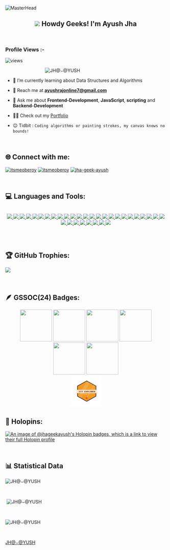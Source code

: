 ![MasterHead](https://user-images.githubusercontent.com/74038190/240304586-d48893bd-0757-481c-8d7e-ba3e163feae7.png)

<h2 align="center"><img src="https://media.giphy.com/media/hvRJCLFzcasrR4ia7z/giphy.gif" width="40"> Howdy Geeks! I'm Ayush Jha</h2>

<br>

<p align="right"> <h3>Profile Views :-</h3> <img src="https://komarev.com/ghpvc/?username=jha-geek-ayush&label=Profile%20views&color=0e75b6&style=plastic"
    alt="views" /> 
  </p>
<p><img align="right" src="https://user-images.githubusercontent.com/74038190/229223263-cf2e4b07-2615-4f87-9c38-e37600f8381a.gif" width="380px" alt="JH@⌣@YUSH" /></p>
<br>


- 🌱 I’m currently learning about Data Structures and Algorithms

- 📧 Reach me at **ayushrajonline7@gmail.com** 

- 💬 Ask me about **Frontend-Development**, **JavaScript**, **scripting** and **Backend-Development**

- 👨‍💻 Check out my [Portfolio](https://jhaayush.netlify.app)

- 😉 Tidbit  :  ```Coding algorithms or painting strokes, my canvas knows no bounds!```

<br>

## 🌐 Connect with me:
<p align="left">
<a href="https://www.linkedin.com/in/ayush-raj-52b133329" target="blank"><img align="center"
      src="https://skillicons.dev/icons?i=linkedin"
      alt="itsmeoberoy" height="35" width="35" /></a>
<a href="https://instagram.com/itsmeoberoy" target="blank"><img align="center"
      src="https://skillicons.dev/icons?i=instagram"
      alt="itsmeoberoy" height="35" width="35" /></a>
<a href="https://www.hackerrank.com/ayushrajonline7" target="blank">
      <img align="center" src="https://img.icons8.com/external-tal-revivo-color-tal-revivo/96/000000/external-hackerrank-is-a-technology-company-that-focuses-on-competitive-programming-logo-color-tal-revivo.png" alt="jha-geek-ayush" height="35" width="35" 
      alt="ayushrajonline7" /></a>
</p>

<br>

## 💻 Languages and Tools:
<p align="center">
  <a href="">
  <br>
    <a href="https://developer.mozilla.org/en-US/docs/Web/HTML"> <img src="https://skillicons.dev/icons?i=html" /> </a>  
    <a href="https://developer.mozilla.org/en-US/docs/Web/CSS"> <img src="https://skillicons.dev/icons?i=css" /> </a>  
    <a href="https://getbootstrap.com/"> <img src="https://skillicons.dev/icons?i=bootstrap" /> </a>  
    <a href="https://tailwindcss.com/"> <img src="https://skillicons.dev/icons?i=tailwind" /> </a>  
    <a href="https://developer.mozilla.org/en-US/docs/Web/JavaScript"> <img src="https://skillicons.dev/icons?i=javascript" /> </a>  
    <a href="https://www.typescriptlang.org/"> <img src="https://skillicons.dev/icons?i=typescript" /> </a>  
    <a href="https://www.java.com/en/"> <img src="https://skillicons.dev/icons?i=java" /> </a>  
    <a href="https://kotlinlang.org/"> <img src="https://skillicons.dev/icons?i=kotlin" /> </a>  
    <a href="https://devdocs.io/c/"> <img src="https://skillicons.dev/icons?i=c" /> </a>  
    <a href="https://dart.dev/"> <img src="https://skillicons.dev/icons?i=dart" /> </a>  
    <a href="https://docs.djangoproject.com/en/4.2/"> <img src="https://skillicons.dev/icons?i=django" /> </a>  
    <a href="https://flutter.dev/"> <img src="https://skillicons.dev/icons?i=flutter" /> </a>  
    <a href="https://www.figma.com/"> <img src="https://skillicons.dev/icons?i=figma" /> </a>  
    <a href="https://git-scm.com/"> <img src="https://skillicons.dev/icons?i=git" /> </a> 
    <a href="https://github.com/"> <img src="https://skillicons.dev/icons?i=github" /> </a>
    <a href="https://www.netlify.com/"> <img src="https://skillicons.dev/icons?i=netlify" /> </a>
    <a href="https://www.mongodb.com/"> <img src="https://skillicons.dev/icons?i=mongodb" /> </a>  
    <a href="https://nodejs.org/en"> <img src="https://skillicons.dev/icons?i=nodejs" /> </a>  
    <a href="https://expressjs.com/"> <img src="https://skillicons.dev/icons?i=express" /> </a>  
    <a href="https://doc.qt.io/"> <img src="https://skillicons.dev/icons?i=qt" /> </a>  
    <a href="https://www.python.org/"> <img src="https://skillicons.dev/icons?i=python" /> </a>  
    <a href="https://react.dev/"> <img src="https://skillicons.dev/icons?i=react" /> </a> 
    <a href="https://sass-lang.com/"> <img src="https://skillicons.dev/icons?i=sass" /> </a>  
    <a href="https://www.selenium.dev/"> <img src="https://skillicons.dev/icons?i=selenium" /> </a>  
    <a href="https://replit.com/"> <img src="https://skillicons.dev/icons?i=replit" /> </a>
    <a href="https://code.visualstudio.com/"> <img src="https://skillicons.dev/icons?i=vscode" /> </a> 
    <a href="https://learn.microsoft.com/en-us/powershell/"> <img src="https://skillicons.dev/icons?i=powershell" /> </a> 
    <a href="https://developer.android.com/studio"> <img src="https://skillicons.dev/icons?i=androidstudio" /> </a>  
     <a href="https://www.linux.org/"> <img src="https://skillicons.dev/icons?i=linux" /> </a>  
     <a href="https://www.vim.org/"> <img src="https://skillicons.dev/icons?i=vim" /> </a>  
     <a href="https://helpx.adobe.com/in/illustrator/user-guide.html"> <img src="https://skillicons.dev/icons?i=ai" /> </a>  
     <a href="https://helpx.adobe.com/in/xd/user-guide.html"> <img src="https://skillicons.dev/icons?i=xd" /> </a>  
     <a href="https://helpx.adobe.com/premiere-pro/user-guide.html"> <img src="https://skillicons.dev/icons?i=pr" /> </a>
  </a>
</p>

<br>
<br>

## 🏆 GitHub Trophies:
 ![](https://github-profile-trophy.vercel.app/?username=jha-geek-ayush&theme=radical&no-frame=false&no-bg=true&margin-w=9&title=Stars,Followers,Commits,Repositories,Experience,PullRequest)

<br>

## 🪶 GSSOC(24) Badges:
<p align="center">
    <img src="https://raw.githubusercontent.com/GSSoC24/Postman-Challenge/main/docs/assets/Postman%20White.png" width="100" height="100" />
    <img src="https://raw.githubusercontent.com/GSSoC24/Postman-Challenge/main/docs/assets/1.png" width="100" height="100" />
    <img src="https://raw.githubusercontent.com/GSSoC24/Postman-Challenge/main/docs/assets/2.png" width="100" height="100" />
    <img src="https://raw.githubusercontent.com/GSSoC24/Postman-Challenge/main/docs/assets/3.png" width="100" height="100" />
    <img src="https://raw.githubusercontent.com/GSSoC24/Postman-Challenge/main/docs/assets/4.png" width="100" height="100" />
    <img src="https://raw.githubusercontent.com/GSSoC24/Postman-Challenge/main/docs/assets/5.png" width="100" height="100" />
    <br>
    <img src="https://raw.githubusercontent.com/GSSoC24/Contributor/refs/heads/main/assets/Git%20Explorer.png" width="100" height="100" />
</p>

## 🐉 Holopins:
[![An image of @jhageekayush's Holopin badges, which is a link to view their full Holopin profile](https://holopin.me/jhageekayush)](https://holopin.io/@jhageekayush)

<br>

## 📊 Statistical Data
<p><img align="center"
    src="https://github-readme-stats.vercel.app/api/top-langs?username=jha-geek-ayush&show_icons=true&locale=en&bg_color=0d1117&text_color=ffffff&layout=compact"
    alt="JH@⌣@YUSH" 
    bg_color=#808080/></p>
<br>

<p>&nbsp;<img align="center" src="https://github-readme-stats.vercel.app/api?username=jha-geek-ayush&show_icons=true&locale=en&bg_color=0d1117&text_color=ffffff&repo=convoychat"
    alt="JH@⌣@YUSH" /></p>

<br>

<p><img align="center" src="https://github-readme-streak-stats.herokuapp.com/?user=jha-geek-ayush&theme=dark&background=0d1117&date_format=M%20j%5B%2C%20Y%5D" alt="JH@⌣@YUSH" /></p>
      
<p align="left"> <a href="https://twitter.com/" target="blank"><img
      src="https://img.shields.io/twitter/follow/?logo=twitter&style=for-the-badge" alt="" /></a> </p>

[JH@⌣@YUSH](https://github.com/jha-geek-ayush)
